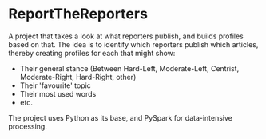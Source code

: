 # ReportTheReporters

A project that takes a look at what reporters publish, and builds profiles based on that. The idea is to identify which reporters publish which articles, thereby creating profiles for each that might show:
- Their general stance (Between Hard-Left, Moderate-Left, Centrist, Moderate-Right, Hard-Right, other)
- Their 'favourite' topic
- Their most used words
- etc.

The project uses Python as its base, and PySpark for data-intensive processing. 
